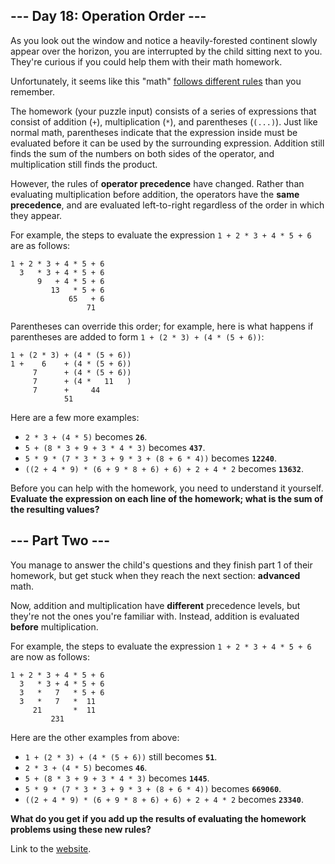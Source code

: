 ## --- Day 18: Operation Order ---
As you look out the window and notice a heavily-forested continent slowly appear over the horizon, you are interrupted 
by the child sitting next to you. They're curious if you could help them with their math homework.

Unfortunately, it seems like this "math" [follows different rules](https://www.youtube.com/watch?v=3QtRK7Y2pPU&t=15) 
than you remember.

The homework (your puzzle input) consists of a series of expressions that consist of addition (`+`), multiplication 
(`*`), and parentheses (`(...)`). Just like normal math, parentheses indicate that the expression inside must be 
evaluated before it can be used by the surrounding expression. Addition still finds the sum of the numbers on both 
sides of the operator, and multiplication still finds the product.

However, the rules of **operator precedence** have changed. Rather than evaluating multiplication before addition, 
the operators have the **same precedence**, and are evaluated left-to-right regardless of the order in which they 
appear.

For example, the steps to evaluate the expression `1 + 2 * 3 + 4 * 5 + 6` are as follows:
```
1 + 2 * 3 + 4 * 5 + 6
  3   * 3 + 4 * 5 + 6
      9   + 4 * 5 + 6
         13   * 5 + 6
             65   + 6
                 71
```
Parentheses can override this order; for example, here is what happens if parentheses are added to form 
`1 + (2 * 3) + (4 * (5 + 6))`:
```
1 + (2 * 3) + (4 * (5 + 6))
1 +    6    + (4 * (5 + 6))
     7      + (4 * (5 + 6))
     7      + (4 *   11   )
     7      +     44
            51
```

Here are a few more examples:

 * `2 * 3 + (4 * 5)` becomes **`26`**.
 * `5 + (8 * 3 + 9 + 3 * 4 * 3)` becomes **`437`**.
 * `5 * 9 * (7 * 3 * 3 + 9 * 3 + (8 + 6 * 4))` becomes **`12240`**.
 * `((2 + 4 * 9) * (6 + 9 * 8 + 6) + 6) + 2 + 4 * 2` becomes **`13632`**.
 
Before you can help with the homework, you need to understand it yourself. **Evaluate the expression on each line of 
the homework; what is the sum of the resulting values?**


## --- Part Two ---
You manage to answer the child's questions and they finish part 1 of their homework, but get stuck when they reach 
the next section: **advanced** math.

Now, addition and multiplication have **different** precedence levels, but they're not the ones you're familiar with. 
Instead, addition is evaluated **before** multiplication.

For example, the steps to evaluate the expression `1 + 2 * 3 + 4 * 5 + 6` are now as follows:
```
1 + 2 * 3 + 4 * 5 + 6
  3   * 3 + 4 * 5 + 6
  3   *   7   * 5 + 6
  3   *   7   *  11
     21       *  11
         231
```

Here are the other examples from above:

 * `1 + (2 * 3) + (4 * (5 + 6))` still becomes **`51`**.
 * `2 * 3 + (4 * 5)` becomes **`46`**.
 * `5 + (8 * 3 + 9 + 3 * 4 * 3)` becomes **`1445`**.
 * `5 * 9 * (7 * 3 * 3 + 9 * 3 + (8 + 6 * 4))` becomes **`669060`**.
 * `((2 + 4 * 9) * (6 + 9 * 8 + 6) + 6) + 2 + 4 * 2` becomes **`23340`**.
 
**What do you get if you add up the results of evaluating the homework problems using these new rules?**

Link to the [website](https://adventofcode.com/2020/day/18).